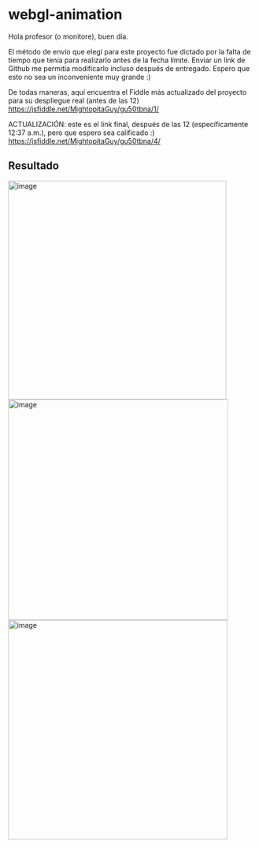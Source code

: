 # webgl-animation

Hola profesor (o monitore), buen día.

El método de envío que elegí para este proyecto fue dictado por la falta de tiempo que tenía para realizarlo antes de la fecha límite. Enviar un link de Github me permitía modificarlo incluso después de entregado. Espero que esto no sea un inconveniente muy grande :)

De todas maneras, aquí encuentra el Fiddle más actualizado del proyecto para su despliegue real (antes de las 12) 
https://jsfiddle.net/MightopitaGuy/gu50tbna/1/ 

ACTUALIZACIÓN: este es el link final, después de las 12 (específicamente 12:37 a.m.), pero que espero sea calificado :)
https://jsfiddle.net/MightopitaGuy/gu50tbna/4/

## Resultado
<img width="443" alt="image" src="https://user-images.githubusercontent.com/26715082/190842222-25fb165b-6ae8-4b38-933f-767c22df5685.png">
<img width="447" alt="image" src="https://user-images.githubusercontent.com/26715082/190842230-2b987e95-efac-466c-aebb-7f60fb71ee17.png">
<img width="445" alt="image" src="https://user-images.githubusercontent.com/26715082/190842226-d9adeee2-995b-43fe-8e65-24dfe2f451a7.png">
